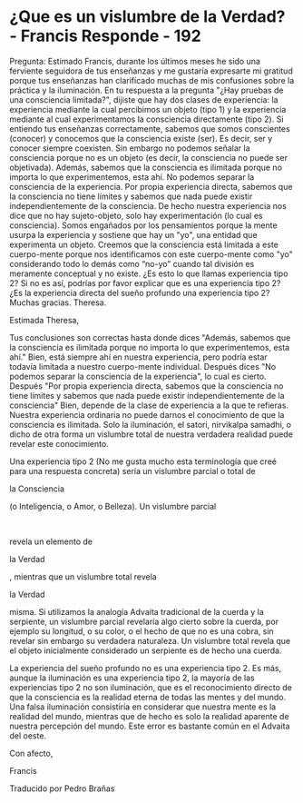 # ¿Que es un vislumbre de la Verdad? - Francis Responde - 192

Pregunta: Estimado Francis, durante los &uacute;ltimos meses he sido una ferviente seguidora de tus ense&ntilde;anzas y me gustar&iacute;a expresarte mi gratitud porque tus ense&ntilde;anzas han clarificado muchas de mis confusiones sobre la pr&aacute;ctica y la iluminaci&oacute;n. En tu respuesta a la pregunta "&iquest;Hay pruebas de una consciencia limitada?", dijiste que hay dos clases de experiencia: la experiencia mediante la cual percibimos un objeto (tipo 1) y la experiencia mediante al cual experimentamos la consciencia directamente (tipo 2). Si entiendo tus ense&ntilde;anzas correctamente, sabemos que somos conscientes (conocer) y conocemos que la consciencia existe (ser). Es decir, ser y conocer siempre coexisten. Sin embargo no podemos se&ntilde;alar la consciencia porque no es un objeto (es decir, la consciencia no puede ser objetivada). Adem&aacute;s, sabemos que la consciencia es ilimitada porque no importa lo que experimentemos, esta ah&iacute;. No podemos separar la consciencia de la experiencia. Por propia experiencia directa, sabemos que la consciencia no tiene l&iacute;mites y sabemos que nada puede existir independientemente de la consciencia. De hecho nuestra experiencia nos dice que no hay sujeto-objeto, solo hay experimentaci&oacute;n (lo cual es consciencia). Somos enga&ntilde;ados por los pensamientos porque la mente usurpa la experiencia y sostiene que hay un "yo", una entidad que experimenta un objeto. Creemos que la consciencia est&aacute; limitada a este cuerpo-mente porque nos identificamos con este cuerpo-mente como "yo" considerando todo lo dem&aacute;s como &ldquo;no-yo&rdquo; cuando tal divisi&oacute;n es meramente conceptual y no existe. &iquest;Es esto lo que llamas experiencia tipo 2? Si no es as&iacute;, podr&iacute;as por favor explicar que es una experiencia tipo 2? &iquest;Es la experiencia directa del sue&ntilde;o profundo una experiencia tipo 2? Muchas gracias. Theresa.

Estimada Theresa,

Tus conclusiones son correctas hasta donde dices "Adem&aacute;s, sabemos que la consciencia es ilimitada porque no importa lo que experimentemos, esta ah&iacute;." Bien, est&aacute; siempre ah&iacute; en nuestra experiencia, pero podr&iacute;a estar todav&iacute;a limitada a nuestro cuerpo-mente individual. Despu&eacute;s dices "No podemos separar la consciencia de la experiencia", lo cual es cierto. Despu&eacute;s "Por propia experiencia directa, sabemos que la consciencia no tiene l&iacute;mites y sabemos que nada puede existir independientemente de la consciencia" Bien, depende de la clase de experiencia a la que te refieras. Nuestra experiencia ordinaria no puede darnos el conocimiento de que la consciencia es ilimitada. Solo la iluminaci&oacute;n, el satori, nirvikalpa samadhi, o dicho de otra forma un vislumbre total de nuestra verdadera realidad puede revelar este conocimiento.

Una experiencia tipo 2 (No me gusta mucho esta terminolog&iacute;a que cre&eacute; para una respuesta concreta) ser&iacute;a un vislumbre parcial o total de 

la Consciencia

 (o Inteligencia, o Amor, o Belleza). Un vislumbre parcial

&nbsp; 

revela un elemento de 

la Verdad

, mientras que un vislumbre total revela 

la Verdad

 misma. Si utilizamos la analog&iacute;a Advaita tradicional de la cuerda y la serpiente, un vislumbre parcial revelar&iacute;a algo cierto sobre la cuerda, por ejemplo su longitud, o su color, o el hecho de que no es una cobra, sin revelar sin embargo su verdadera naturaleza. Un vislumbre total revela que el objeto inicialmente considerado un serpiente es de hecho una cuerda.

La experiencia del sue&ntilde;o profundo no es una experiencia tipo 2. Es m&aacute;s, aunque la iluminaci&oacute;n es una experiencia tipo 2, la mayor&iacute;a de las experiencias tipo 2 no son iluminaci&oacute;n, que es el reconocimiento directo de que la consciencia es la realidad eterna de todas las mentes y del mundo. Una falsa iluminaci&oacute;n consistir&iacute;a en considerar que nuestra mente es la realidad del mundo, mientras que de hecho es solo la realidad aparente de nuestra percepci&oacute;n del mundo. Este error es bastante com&uacute;n en el Advaita del oeste.

Con afecto,

Francis

Traducido por Pedro Bra&ntilde;as

